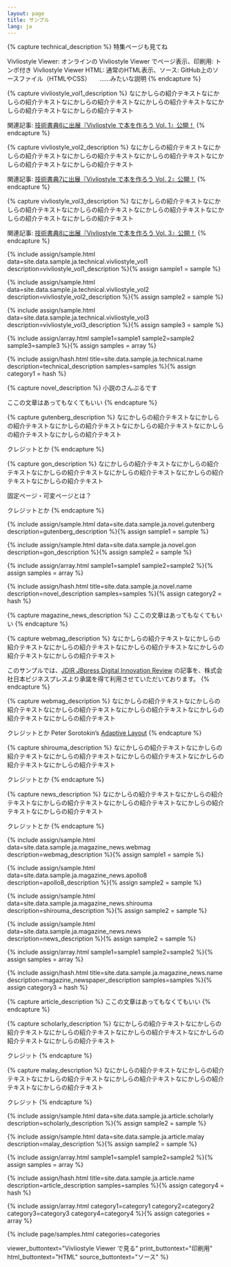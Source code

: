 ```yaml
---
layout: page
title: サンプル
lang: ja
---
```



<!-- 技術書 -->
{% capture technical_description %}
特集ページも見てね

Vivliostyle Viewer: オンラインの Vivliostyle Viewer でページ表示、印刷用: トンボ付き Vivliostyle Viewer
HTML: 通常のHTML表示、ソース: GitHub上のソースファイル（HTMLやCSS）　　……みたいな説明
{% endcapture %}


<!-- 技術書 - vivliostyle_vol1 -->
{% capture vivliostyle_vol1_description %}
なにかしらの紹介テキストなにかしらの紹介テキストなにかしらの紹介テキストなにかしらの紹介テキストなにかしらの紹介テキストなにかしらの紹介テキスト

関連記事: [技術書典6に出展『Vivliostyle で本を作ろう Vol. 1』公開！]()
{% endcapture %}


<!-- 技術書 - vivliostyle_vol2 -->
{% capture vivliostyle_vol2_description %}
なにかしらの紹介テキストなにかしらの紹介テキストなにかしらの紹介テキストなにかしらの紹介テキストなにかしらの紹介テキストなにかしらの紹介テキスト

関連記事: [技術書典7に出展『Vivliostyle で本を作ろう Vol. 2』公開！]()
{% endcapture %}


<!-- 技術書 - vivliostyle_vol3 -->
{% capture vivliostyle_vol3_description %}
なにかしらの紹介テキストなにかしらの紹介テキストなにかしらの紹介テキストなにかしらの紹介テキストなにかしらの紹介テキストなにかしらの紹介テキスト

関連記事: [技術書典8に出展『Vivliostyle で本を作ろう Vol. 3』公開！]()
{% endcapture %}


{% include assign/sample.html
  data=site.data.sample.ja.technical.vivliostyle_vol1
  description=vivliostyle_vol1_description
%}{% assign sample1 = sample %}


{% include assign/sample.html
  data=site.data.sample.ja.technical.vivliostyle_vol2
  description=vivliostyle_vol2_description
%}{% assign sample2 = sample %}


{% include assign/sample.html
  data=site.data.sample.ja.technical.vivliostyle_vol3
  description=vivliostyle_vol3_description
%}{% assign sample3 = sample %}


{% include assign/array.html
  sample1=sample1
  sample2=sample2
  sample3=sample3
%}{% assign samples = array %}


{% include assign/hash.html
  title=site.data.sample.ja.technical.name
  description=technical_description
  samples=samples
%}{% assign category1 = hash %}


<!-- 小説 -->
{% capture novel_description %}
小説のさんぷるです

ここの文章はあってもなくてもいい
{% endcapture %}


<!-- 小説 - gutenberg -->
{% capture gutenberg_description %}
なにかしらの紹介テキストなにかしらの紹介テキストなにかしらの紹介テキストなにかしらの紹介テキストなにかしらの紹介テキストなにかしらの紹介テキスト

クレジットとか
{% endcapture %}


<!-- 小説 - gon -->
{% capture gon_description %}
なにかしらの紹介テキストなにかしらの紹介テキストなにかしらの紹介テキストなにかしらの紹介テキストなにかしらの紹介テキストなにかしらの紹介テキスト

固定ページ・可変ページとは？

クレジットとか
{% endcapture %}


{% include assign/sample.html
  data=site.data.sample.ja.novel.gutenberg
  description=gutenberg_description
%}{% assign sample1 = sample %}


{% include assign/sample.html
  data=site.data.sample.ja.novel.gon
  description=gon_description
%}{% assign sample2 = sample %}


{% include assign/array.html
  sample1=sample1
  sample2=sample2
%}{% assign samples = array %}


{% include assign/hash.html
  title=site.data.sample.ja.novel.name
  description=novel_description
  samples=samples
%}{% assign category2 = hash %}


<!-- 雑誌・新聞 -->
{% capture magazine_news_description %}
ここの文章はあってもなくてもいい
{% endcapture %}


<!-- 雑誌・新聞 - webmag -->
{% capture webmag_description %}
なにかしらの紹介テキストなにかしらの紹介テキストなにかしらの紹介テキストなにかしらの紹介テキストなにかしらの紹介テキストなにかしらの紹介テキスト

このサンプルでは、[JDIR JBpress Digital Innovation Review](http://jbpress.ismedia.jp/feature/jdir) の記事を、株式会社日本ビジネスプレスより承諾を得て利用させていただいております。
{% endcapture %}


<!-- 雑誌・新聞 - apollo8 -->
{% capture webmag_description %}
なにかしらの紹介テキストなにかしらの紹介テキストなにかしらの紹介テキストなにかしらの紹介テキストなにかしらの紹介テキストなにかしらの紹介テキスト

クレジットとか Peter Sorotokin’s [Adaptive Layout](https://sorotokin.com/adaptive-layout/)
{% endcapture %}


<!-- 雑誌・新聞 - shirouma -->
{% capture shirouma_description %}
なにかしらの紹介テキストなにかしらの紹介テキストなにかしらの紹介テキストなにかしらの紹介テキストなにかしらの紹介テキストなにかしらの紹介テキスト

クレジットとか
{% endcapture %}


<!-- 雑誌・新聞 - news -->
{% capture news_description %}
なにかしらの紹介テキストなにかしらの紹介テキストなにかしらの紹介テキストなにかしらの紹介テキストなにかしらの紹介テキストなにかしらの紹介テキスト

クレジットとか
{% endcapture %}


{% include assign/sample.html
  data=site.data.sample.ja.magazine_news.webmag
  description=webmag_description
%}{% assign sample1 = sample %}


{% include assign/sample.html
  data=site.data.sample.ja.magazine_news.apollo8
  description=apollo8_description
%}{% assign sample2 = sample %}


{% include assign/sample.html
  data=site.data.sample.ja.magazine_news.shirouma
  description=shirouma_description
%}{% assign sample2 = sample %}


{% include assign/sample.html
  data=site.data.sample.ja.magazine_news.news
  description=news_description
%}{% assign sample2 = sample %}


{% include assign/array.html
  sample1=sample1
  sample2=sample2
%}{% assign samples = array %}


{% include assign/hash.html
  title=site.data.sample.ja.magazine_news.name
  description=magazine_newspaper_description
  samples=samples
%}{% assign category3 = hash %}


<!-- 記事 -->
{% capture article_description %}
ここの文章はあってもなくてもいい
{% endcapture %}


<!-- 記事 - scholarly -->
{% capture scholarly_description %}
なにかしらの紹介テキストなにかしらの紹介テキストなにかしらの紹介テキストなにかしらの紹介テキストなにかしらの紹介テキストなにかしらの紹介テキスト

クレジット
{% endcapture %}


<!-- 記事 - malay -->
{% capture malay_description %}
なにかしらの紹介テキストなにかしらの紹介テキストなにかしらの紹介テキストなにかしらの紹介テキストなにかしらの紹介テキストなにかしらの紹介テキスト

クレジット
{% endcapture %}


{% include assign/sample.html
  data=site.data.sample.ja.article.scholarly
  description=scholarly_description
%}{% assign sample2 = sample %}


{% include assign/sample.html
  data=site.data.sample.ja.article.malay
  description=malay_description
%}{% assign sample2 = sample %}


{% include assign/array.html
  sample1=sample1
  sample2=sample2
%}{% assign samples = array %}


{% include assign/hash.html
  title=site.data.sample.ja.article.name
  description=article_description
  samples=samples
%}{% assign category4 = hash %}


{% include assign/array.html
  category1=category1
  category2=category2
  category3=category3
  category4=category4
%}{% assign categories = array %}


{% include page/samples.html
  categories=categories

  viewer_buttontext="Vivliostyle Viewer で見る"
  print_buttontext="印刷用"
  html_buttontext="HTML"
  source_buttontext="ソース"
%}

